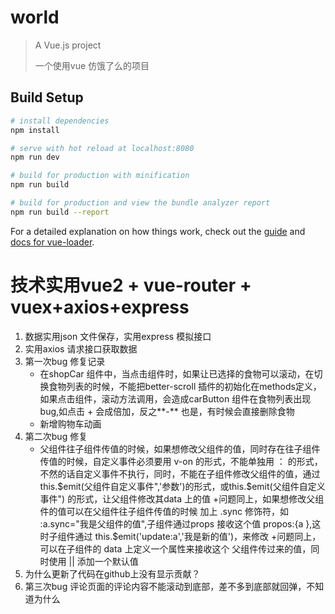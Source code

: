 # world

> A Vue.js project
>
> 一个使用vue 仿饿了么的项目

## Build Setup

``` bash
# install dependencies
npm install

# serve with hot reload at localhost:8080
npm run dev

# build for production with minification
npm run build

# build for production and view the bundle analyzer report
npm run build --report
```

For a detailed explanation on how things work, check out the [guide](http://vuejs-templates.github.io/webpack/) and [docs for vue-loader](http://vuejs.github.io/vue-loader).

# 技术实用vue2 + vue-router + vuex+axios+express

1. 数据实用json 文件保存，实用express 模拟接口
2. 实用axios 请求接口获取数据
3. 第一次bug 修复记录
   + 在shopCar 组件中，当点击组件时，如果让已选择的食物可以滚动，在切换食物列表的时候，不能把better-scroll 插件的初始化在methods定义，如果点击组件，滚动方法调用，会造成carButton 组件在食物列表出现bug,如点击 + 会成倍加，反之**-**  也是，有时候会直接删除食物 
   + 新增购物车动画
4. 第二次bug 修复
    + 父组件往子组件传值的时候，如果想修改父组件的值，同时存在往子组件传值的时候，自定义事件必须要用 v-on 的形式，不能单独用 ： 的形式，不然的话自定义事件不执行，同时，不能在子组件修改父组件的值，通过this.$emit(父组件自定义事件",'参数')的形式，或this.$emit(父组件自定义事件") 的形式，让父组件修改其data 上的值
    +问题同上，如果想修改父组件的值可以在父组件往子组件传值的时候 加上 .sync 修饰符，如 :a.sync="我是父组件的值",子组件通过props 接收这个值 propos:{a },这时子组件通过  this.$emit('update:a','我是新的值')，来修改
    +问题同上，可以在子组件的 data 上定义一个属性来接收这个 父组件传过来的值，同时使用 ||  添加一个默认值
  5. 为什么更新了代码在github上没有显示贡献？
  6. 第三次bug
       评论页面的评论内容不能滚动到底部，差不多到底部就回弹，不知道为什么

